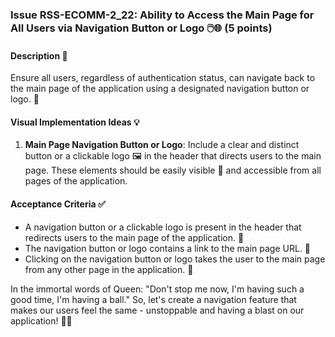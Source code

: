 ### Issue RSS-ECOMM-2_22: Ability to Access the Main Page for All Users via Navigation Button or Logo 🖱️🌐 (5 points)

#### Description 📜

Ensure all users, regardless of authentication status, can navigate back to the main page of the application using a designated navigation button or logo. 🔄

#### Visual Implementation Ideas 💡

1. **Main Page Navigation Button or Logo**: Include a clear and distinct button or a clickable logo 🖼️ in the header that directs users to the main page. These elements should be easily visible 👀 and accessible from all pages of the application.

#### Acceptance Criteria ✅

- A navigation button or a clickable logo is present in the header that redirects users to the main page of the application. 🎯
- The navigation button or logo contains a link to the main page URL. 📌
- Clicking on the navigation button or logo takes the user to the main page from any other page in the application. 🚀

In the immortal words of Queen: "Don't stop me now, I'm having such a good time, I'm having a ball." So, let's create a navigation feature that makes our users feel the same - unstoppable and having a blast on our application! 🎸🤘
